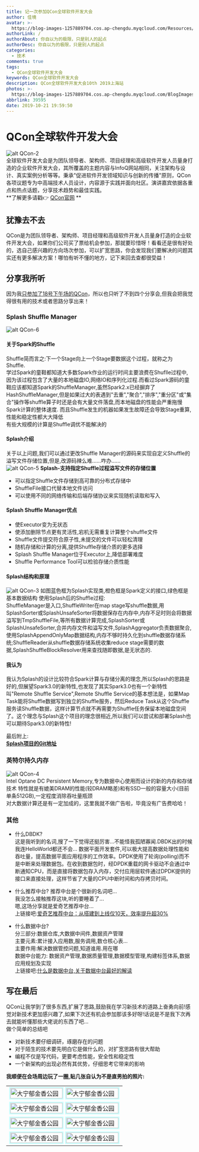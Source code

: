 ```yaml
---
title: 记一次参加QCon全球软件开发大会
author: 佳境
avatar: >-
  https://blog-images-1257889704.cos.ap-chengdu.myqcloud.com/Resources/img/custom/avatar.jpg
authorLink: /
authorAbout: 你自以为的极限，只是别人的起点
authorDesc: 你自以为的极限，只是别人的起点
categories:
  - 技术
comments: true
tags:
  - QCon全球软件开发大会
keywords: QCon全球软件开发大会
description: QCon全球软件开发大会10th 2019上海站
photos: >-
  https://blog-images-1257889704.cos.ap-chengdu.myqcloud.com/BlogImages/QCon/QCon-1.jpg
abbrlink: 39595
date: 2019-10-21 19:59:50
---
```

# QCon全球软件开发大会  
![alt QCon-2](https://blog-images-1257889704.cos.ap-chengdu.myqcloud.com/BlogImages/QCon/QCon-1.jpg)  
全球软件开发大会是为团队领导者、架构师、项目经理和高级软件开发人员量身打造的企业软件开发大会，其所覆盖的主题内容与InfoQ网站相同，关注架构与设计、真实案例分析等等。秉承"促进软件开发领域知识与创新的传播"原则，QCon各项议题专为中高端技术人员设计，内容源于实践并面向社区。演讲嘉宾依据各重点和热点话题，分享技术趋势和最佳实践。  
**了解更多请戳👉 [QCon官网](https://www.infoq.com/qcon/) **
## 犹豫去不去
QCon是为团队领导者、架构师、项目经理和高级软件开发人员量身打造的企业软件开发大会，如果你们公司买了票给机会参加，那就要珍惜呀！看看还是很有好处的，选自己感兴趣的方向场次参加，可以扩宽思路，你会发现我们要解决的问题其实还有更多解决方案！哪怕有听不懂的地方，记下来回去查都很受益！  
  
## 分享我所听
因为我<u>只参加了18号下午场的QCon</u>，所以也只听了不到四个分享会,但我会把我觉得很有用的技术或者思路分享出来！

### Splash Shuffle Manager
![alt QCon-6](https://blog-images-1257889704.cos.ap-chengdu.myqcloud.com/BlogImages/QCon/QCon-6.jpg)  
#### 关于Spark的Shuffle  
Shuffle简而言之:下一个Stage向上一个Stage要数据这个过程，就称之为 Shuffle.  
学过Spark的童鞋都知道大多数Spark作业的运行时间主要浪费在Shuflle过程中,因为该过程包含了大量的本地磁盘IO,网络IO和序列化过程.而看过Spark源码的童鞋应该都知道Spark的ShuffleManager,虽然Spark2.x已经摒弃了HashShuffleManager,但是如果过大的表遇到"去重","聚合","排序","重分区"或"集合"操作等shuffle算子时还是会有大量文件落盘,而本地磁盘的性能会严重拖慢Spark计算的整体速度. 而且Shuffle发生的机器如果发生故障还会导致Stage重算,性能和稳定性都大大降低  
有些大规模的计算是Shuffle调优不能解决的  

#### Splash介绍
关于以上问题,我们可以通过更改Shuffle Manager的源码来实现自定义Shuffle的溢写文件存储位置,但是,改源码辣么难......咋办......  
![alt QCon-5](https://blog-images-1257889704.cos.ap-chengdu.myqcloud.com/BlogImages/QCon/QCon-5.jpg) 
**Splash-支持指定Shuffle过程溢写文件的存储位置**  
* 可以指定Shuffle文件存储到高可靠的分布式存储中
* ShuffleFile接口代替本地文件访问
* 可以使用不同的网络传输和后端存储协议来实现随机读取和写入  

#### Splash Shuffle Manager优点
* 使Executor变为无状态
* 使添加删除节点更有灵活性,宕机无需重复计算整个shuffle文件
* Shuffle文件提交符合原子性,未提交的文件可以轻松清理
* 随机存储和计算的分离,提供Shuffle存储介质的更多选择
* Splash Shuffle Manager位于Executor上,降低部署难度
* Shuffle Performance Tool可以检验存储介质性能

#### Splash结构和原理
![alt QCon-3](https://blog-images-1257889704.cos.ap-chengdu.myqcloud.com/BlogImages/QCon/QCon-3.png)
如图蓝色框为Splash实现类,橙色框是Spark定义的接口,绿色框是基本数据结构
使用Splash后的Shuffle过程:  
ShuffleManager是入口,ShuffleWriter在map stage写shuffle数据,用SplashSorter或SplashUnsafeSorter将数据保存在内存中,内存不足时则会将数据溢写到TmpShuffleFile,等所有数据计算完成,SplashSorter或SplashUnsafeSorter,合并内存文件和溢写文件,SplashAggregator负责数据聚合,使用SplashAppendOnlyMap数据结构,内存不够时持久化到shuffle数据存储系统;ShuffleReader从shuffle数据存储系统收集reduce stage需要的数据,SplashShuffleBlockResolver用来查找随即数据,是无状态的.  

#### 我认为
我认为Splash的设计比较符合Spark计算与存储分离的理念,所以Splash的思路是好的,但展望Spark3.0的新特性,也发现了其实Spark3.0也有一个新特性叫"Remote Shuffle Service",Remote Shuffle Service的基本想法是，如果Map Task能将Shuffle数据写到独立的Shuffle服务，然后Reduce Task从这个Shuffle服务读Shuffle数据，这样计算节点就不再需要为Shuffle任务保留本地磁盘空间了。这个理念与Splash这个项目的理念很相近,所以我们可以尝试和部署Splash也可以期待Spark3.0的新特性!  

最后附上:  
**[Splash项目的Git地址](https://github.com/MemVerge/splash)**

  
### 英特尔持久内存
![alt QCon-4](https://blog-images-1257889704.cos.ap-chengdu.myqcloud.com/BlogImages/QCon/QCon-4.jpg)  
Intel Optane DC Persistent Memory,专为数据中心使用而设计的新的内存和存储技术
特性就是有媲美DRAM的性能(较DRAM略差)和有SSD一般的容量大小(目前单条512GB),一定程度消除吞吐量瓶颈  
对大数据计算还是有一定加成的，这里我就不做广告啦，毕竟没有广告费哈哈！

### 其他
* 什么DBDK?   
这是我听到的名词,搜了一下觉得还挺厉害...不能怪我孤陋寡闻.DBDK出的时候我连HelloWorld都还不会...
数据平面开发套件,可以极大提高数据处理性能和吞吐量，提高数据平面应用程序的工作效率。DPDK使用了轮询(polling)而不是中断来处理数据包。在收到数据包时，经DPDK重载的网卡驱动不会通过中断通知CPU，而是直接将数据包存入内存，交付应用层软件通过DPDK提供的接口来直接处理，这样节省了大量的CPU中断时间和内存拷贝时间。  

* 什么推荐中台?
推荐中台是个很新的名词吧...  
我没怎么接触推荐这块,听的要睡着了...  
嗯,这场分享就是爱奇艺推荐中台...  
上链接吧:[爱奇艺推荐中台：从搭建到上线仅10天，效率提升超30%](https://xueqiu.com/9217191040/133653635)  

* 什么数据中台?  
分三部分:数据仓库,大数据中间件,数据资产管理  
主要元素:累计接入应用数,服务调用,数仓核心表...  
主要作用:解决数据管控问题,知道谁用.用在哪  
数据中台能力: 数据资产管理,数据质量管理,数据模型管理,构建标签体系,数据应用规划及实现  
上链接吧:[什么是数据中台,关于数据中台最好的解读](https://baijiahao.baidu.com/s?id=1623987254915096965&wfr=spider&for=pc)

## 写在最后
QCon让我学到了很多东西,扩展了思路,鼓励我在学习新技术的道路上奋勇向前!感觉对新技术更加感兴趣了,如果下次还有机会参加那该多好呀!话说是不是我下次再去就能听懂那些大佬说的东西了吧...  
做个简单的总结吧
* 对新技术要仔细调研，琢磨存在的问题
* 对于陌生的技术要先明白它是做什么的，对扩宽思路有很大帮助
* 编程不仅是写代码，更要考虑性能，安全性和稳定性
* 一个新架构的出现必然有其优势，仔细思考它带来的影响

**我顺便在会场周边玩了一圈,贴几张自认为不是直男拍的照片:**  

|   |   |
| ---- | ---- |
| <img src="https://blog-images-1257889704.cos.ap-chengdu.myqcloud.com/BlogImages/QCon/QCon-8.jpg" width=100% style="border:solid 3px #CCFFFF" title="大宁郁金香公园" align=left alt="大宁郁金香公园"> | <img src="https://blog-images-1257889704.cos.ap-chengdu.myqcloud.com/BlogImages/QCon/QCon-9.jpg" width=100% style="border:solid 3px #CCFFFF" title="大宁郁金香公园" align=right alt="大宁郁金香公园"> |
| <img src="https://blog-images-1257889704.cos.ap-chengdu.myqcloud.com/BlogImages/QCon/QCon-10.jpg" width=100% style="border:solid 3px #CCFFFF" title="大宁郁金香公园" align=left alt="大宁郁金香公园"> | <img src="https://blog-images-1257889704.cos.ap-chengdu.myqcloud.com/BlogImages/QCon/QCon-7.jpg" width=100% style="border:solid 3px #CCFFFF" title="大宁郁金香公园" align=right alt="大宁郁金香公园"> |
| <img src="https://blog-images-1257889704.cos.ap-chengdu.myqcloud.com/BlogImages/QCon/QCon-11.jpg" width=100% style="border:solid 3px #CCFFFF" title="大宁郁金香公园" align=left alt="大宁郁金香公园"> | <img src="https://blog-images-1257889704.cos.ap-chengdu.myqcloud.com/BlogImages/QCon/QCon-12.jpg" width=100% style="border:solid 3px #CCFFFF" title="大宁郁金香公园" align=right alt="大宁郁金香公园"> |
| <img src="https://blog-images-1257889704.cos.ap-chengdu.myqcloud.com/BlogImages/QCon/QCon-13.jpg" width=100% style="border:solid 3px #CCFFFF" title="大宁郁金香公园" align=left alt="大宁郁金香公园"> | <img src="https://blog-images-1257889704.cos.ap-chengdu.myqcloud.com/BlogImages/QCon/QCon-14.jpg" width=100% style="border:solid 3px #CCFFFF" title="大宁郁金香公园" align=right alt="大宁郁金香公园"> |




